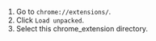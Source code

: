 1. Go to `chrome://extensions/`.
2. Click `Load unpacked`.
3. Select this chrome_extension directory.